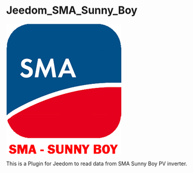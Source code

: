 # Jeedom_SMA_Sunny_Boy

![GitHub Logo](/Pictures/SMA_SunnyBoy_icon.png)

This is a Plugin for Jeedom to read data from SMA Sunny Boy PV inverter.
